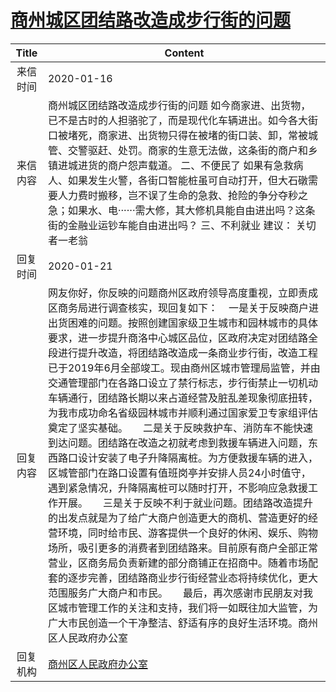 # [商州城区团结路改造成步行街的问题](http://www.shangluo.gov.cn/zmhd/ldxxxx.jsp?urltype=leadermail.LeaderMailContentUrl&wbtreeid=1112&leadermailid=5658)

| Title |                                                                                                                                                                                                                                                                                                                          Content                                                                                                                                                                                                                                                                                                                           |
|:-----:|------------------------------------------------------------------------------------------------------------------------------------------------------------------------------------------------------------------------------------------------------------------------------------------------------------------------------------------------------------------------------------------------------------------------------------------------------------------------------------------------------------------------------------------------------------------------------------------------------------------------------------------------------------|
| 来信时间  | 2020-01-16                                                                                                                                                                                                                                                                                                                                                                                                                                                                                                                                                                                                                                                 |
| 来信内容  | 商州城区团结路改造成步行街的问题 如今商家进、出货物，已不是古时的人担骆驼了，而是现代化车辆进出。如今各大街口被堵死，商家进、出货物只得在被堵的街口装、卸，常被城管、交警驱赶、处罚。商家的生意无法做，这条街的商户和乡镇进城进货的商户怨声载道。 二、不便民了 如果有急救病人、如果发生火警，各街口智能桩虽可自动打开，但大石礅需要人力费时搬移，岂不误了生命的急救、抢险的争分夺秒之急；如果水、电······需大修，其大修机具能自由进出吗？这条街的金融业运钞车能自由进出吗？ 三、不利就业 建议： 关切者一老翁                                                                                                                                                                                                                                                                                                                                                                                               |
| 回复时间  | 2020-01-21                                                                                                                                                                                                                                                                                                                                                                                                                                                                                                                                                                                                                                                 |
| 回复内容  | 网友你好，你反映的问题商州区政府领导高度重视，立即责成区商务局进行调查核实，现回复如下：    一是关于反映商户进出货困难的问题。按照创建国家级卫生城市和园林城市的具体要求，进一步提升商洛中心城区品位，区政府决定对团结路全段进行提升改造，将团结路改造成一条商业步行街，改造工程已于2019年6月全部竣工。现由商州区城市管理局监管，并由交通管理部门在各路口设立了禁行标志，步行街禁止一切机动车辆通行，团结路长期以来占道经营及脏乱差现象彻底扭转，为我市成功命名省级园林城市并顺利通过国家爱卫专家组评估奠定了坚实基础。　　二是关于反映救护车、消防车不能快速到达问题。团结路在改造之初就考虑到救援车辆进入问题，东西路口设计安装了电子升降隔离桩。为方便救援车辆的进入，区城管部门在路口设置有值班岗亭并安排人员24小时值守，遇到紧急情况，升降隔离桩可以随时打开，不影响应急救援工作开展。　　三是关于反映不利于就业问题。团结路改造提升的出发点就是为了给广大商户创造更大的商机、营造更好的经营环境，同时给市民、游客提供一个良好的休闲、娱乐、购物场所，吸引更多的消费者到团结路来。目前原有商户全部正常营业，区商务局负责新建的部分商铺正在招商中。随着市场配套的逐步完善，团结路商业步行街经营业态将持续优化，更大范围服务广大商户和市民。　　最后，再次感谢市民朋友对我区城市管理工作的关注和支持，我们将一如既往加大监管，为广大市民创造一个干净整洁、舒适有序的良好生活环境。商州区人民政府办公室 |
| 回复机构  | [商州区人民政府办公室](../../category/agencies/商州区人民政府办公室.md)                                                                                                                                                                                                                                                                                                                                                                                                                                                                                                                                                                                                        |